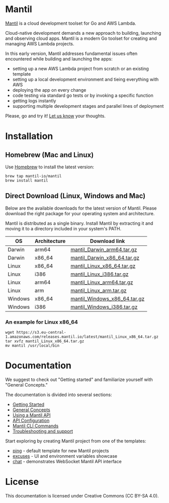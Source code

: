 # Mantil

[Mantil](https://www.mantil.com) is a cloud development toolset for Go and AWS Lambda.

Cloud-native development demands a new approach to building, launching and
observing cloud apps. Mantil is a modern Go toolset for creating and managing
AWS Lambda projects.

In this early version, Mantil addresses fundamental issues often encountered
while building and launching the apps:
* setting up a new AWS Lambda project from scratch or an existing template
* setting up a local development environment and tieing everything with AWS
* deploying the app on every change
* code testing via standard go tests or by invoking a specific function
* getting logs instantly
* supporting multiple development stages and parallel lines of deployment

Please, go and try it! [Let us know](mailto:support@mantil.com?subject=Mantil%20feedback) your thoughts.

# Installation

## Homebrew (Mac and Linux)

Use [Homebrew](https://brew.sh) to install the latest version:

```
brew tap mantil-io/mantil
brew install mantil
```

## Direct Download (Linux, Windows and Mac)

Below are the available downloads for the latest version of Mantil. Please
download the right package for your operating system and architecture.

Mantil is distributed as a single binary. Install Mantil by extracting it and
moving it to a directory included in your system's PATH.

| OS      | Architecture | Download link                                                                                                                |
| --------| ------------ | ---------------------------------------------------------------------------------------------------------------------------- |
| Darwin  | arm64        | [mantil_Darwin_arm64.tar.gz](https://s3.eu-central-1.amazonaws.com/releases.mantil.io/latest/mantil_Darwin_arm64.tar.gz)     |
| Darwin  | x86_64       | [mantil_Darwin_x86_64.tar.gz](https://s3.eu-central-1.amazonaws.com/releases.mantil.io/latest/mantil_Darwin_x86_64.tar.gz)   |
| Linux   | x86_64       | [mantil_Linux_x86_64.tar.gz](https://s3.eu-central-1.amazonaws.com/releases.mantil.io/latest/mantil_Linux_x86_64.tar.gz)     |
| Linux   | i386         | [mantil_Linux_i386.tar.gz](https://s3.eu-central-1.amazonaws.com/releases.mantil.io/latest/mantil_Linux_i386.tar.gz)         |
| Linux   | arm64        | [mantil_Linux_arm64.tar.gz](https://s3.eu-central-1.amazonaws.com/releases.mantil.io/latest/mantil_Linux_arm64.tar.gz)       |
| Linux   | arm          | [mantil_Linux_arm.tar.gz](https://s3.eu-central-1.amazonaws.com/releases.mantil.io/latest/mantil_Linux_arm.tar.gz)           |
| Windows | x86_64       | [mantil_Windows_x86_64.tar.gz](https://s3.eu-central-1.amazonaws.com/releases.mantil.io/latest/mantil_Windows_x86_64.tar.gz) |
| Windows | i386         | [mantil_Windows_i386.tar.gz](https://s3.eu-central-1.amazonaws.com/releases.mantil.io/latest/mantil_Windows_i386.tar.gz)     |


### An example for Linux x86_64

```
wget https://s3.eu-central-1.amazonaws.com/releases.mantil.io/latest/mantil_Linux_x86_64.tar.gz
tar xvfz mantil_Linux_x86_64.tar.gz
mv mantil /usr/local/bin
```


# Documentation

We suggest to check out "Getting started" and familiarize yourself with "General
Concepts."

The documentation is divided into several sections:
* [Getting Started](docs/getting_started.md)
* [General Concepts](docs/concepts.md)
* [Using a Mantil API](docs/api.md)
* [API Configuration](docs/api_configuration.md)
* [Mantil CLI Commands](docs/commands/README.md)
* [Troubleshooting and support](docs/troubleshooting.md)

Start exploring by creating Mantil project from one of the templates:
* [ping](https://github.com/mantil-io/template-ping) - default template for new Mantil projects
* [excuses](https://github.com/mantil-io/template-excuses) - UI and environment variables showcase
* [chat](https://github.com/mantil-io/template-chat) - demonstrates WebSocket Mantil API interface

# License

This documentation is licensed under Creative Commons (CC BY-SA 4.0).

